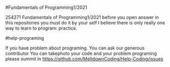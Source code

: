 #Fundamentals of Programming1/2021

254271 Fundamentals of Programming1/2021 before you open answer in this repositories you must do it by your self I believe there is only really one way to learn to program: practice.

#help-programing

If you have problem about programing. You can ask our generous contributor You can takephoto your code and your problem programing please summit in https://github.com/MeltdownCoding/Help-Coding/issues